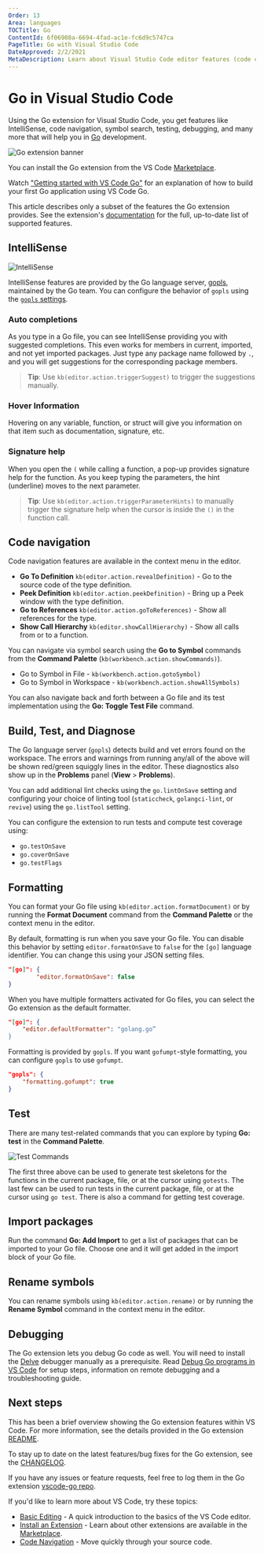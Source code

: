 ```yaml
---
Order: 13
Area: languages
TOCTitle: Go
ContentId: 6f06908a-6694-4fad-ac1e-fc6d9c5747ca
PageTitle: Go with Visual Studio Code
DateApproved: 2/2/2021
MetaDescription: Learn about Visual Studio Code editor features (code completion, debugging, snippets, linting) for Go.
---
```

# Go in Visual Studio Code

Using the Go extension for Visual Studio Code, you get features like IntelliSense, code navigation, symbol search, testing, debugging, and many more that will help you in [Go](https://golang.org/) development.

![Go extension banner](images/go/go-extension.png)

You can install the Go extension from the VS Code [Marketplace](https://marketplace.visualstudio.com/items?itemName=golang.go).

Watch ["Getting started with VS Code Go"](https://youtu.be/1MXIGYrMk80) for an explanation of how to build your first Go application using VS Code Go.

This article describes only a subset of the features the Go extension provides. See the extension's [documentation](https://github.com/golang/vscode-go/blob/master/docs/features.md) for the full, up-to-date list of supported features.

## IntelliSense

![IntelliSense](images/go/completion-signature-help.gif)

IntelliSense features are provided by the Go language server, [gopls](https://golang.org/s/gopls), maintained by the Go team. You can configure the behavior of `gopls` using the [`gopls` settings](https://github.com/golang/vscode-go/blob/master/docs/settings.md#settings-for-gopls).

### Auto completions

As you type in a Go file, you can see IntelliSense providing you with suggested completions. This even works for members in current, imported, and not yet imported packages. Just type any package name followed by `.`, and you will get suggestions for the corresponding package members.

>**Tip**: Use `kb(editor.action.triggerSuggest)` to trigger the suggestions manually.

### Hover Information

Hovering on any variable, function, or struct will give you information on that item such as documentation, signature, etc.

### Signature help

When you open the `(` while calling a function, a pop-up provides signature help for the function. As you keep typing the parameters, the hint (underline) moves to the next parameter.

>**Tip**: Use `kb(editor.action.triggerParameterHints)` to manually trigger the signature help when the cursor is inside the `()` in the function call.

## Code navigation

Code navigation features are available in the context menu in the editor.

* **Go To Definition** `kb(editor.action.revealDefinition)` - Go to the source code of the type definition.
* **Peek Definition** `kb(editor.action.peekDefinition)` - Bring up a Peek window with the type definition.
* **Go to References** `kb(editor.action.goToReferences)` - Show all references for the type.
* **Show Call Hierarchy** `kb(editor.showCallHierarchy)` - Show all calls from or to a function.

You can navigate via symbol search using the **Go to Symbol** commands from the **Command Palette** (`kb(workbench.action.showCommands)`).

* Go to Symbol in File - `kb(workbench.action.gotoSymbol)`
* Go to Symbol in Workspace - `kb(workbench.action.showAllSymbols)`

You can also navigate back and forth between a Go file and its test implementation using the **Go: Toggle Test File** command.

## Build, Test, and Diagnose

The Go language server (`gopls`) detects build and vet errors found on the workspace. The errors and warnings from running any/all of the above will be shown red/green squiggly lines in the editor. These diagnostics also show up in the **Problems** panel  (**View** > **Problems**).

You can add additional lint checks using the `go.lintOnSave` setting and configuring your choice of linting tool (`staticcheck`, `golangci-lint`, or `revive`) using the `go.listTool` setting.

You can configure the extension to run tests and compute test coverage using:

* `go.testOnSave`
* `go.coverOnSave`
* `go.testFlags`

## Formatting

You can format your Go file using `kb(editor.action.formatDocument)` or by running the **Format Document** command from the **Command Palette** or the context menu in the editor.

By default, formatting is run when you save your Go file. You can disable this behavior by setting `editor.formatOnSave` to `false` for the `[go]` language identifier. You can change this using your JSON setting files.

```json
"[go]": {
        "editor.formatOnSave": false
}
```

When you have multiple formatters activated for Go files, you can select the Go extension as the default formatter.

```json
"[go]": {
    "editor.defaultFormatter": "golang.go”
}
```

Formatting is provided by `gopls`. If you want `gofumpt`-style formatting, you can configure `gopls` to use `gofumpt`.

```json
"gopls": {
    "formatting.gofumpt": true
}
```

## Test

There are many test-related commands that you can explore by typing **Go: test** in the **Command Palette**.

![Test Commands](images/go/testcommands.png)

The first three above can be used to generate test skeletons for the functions in the current package, file, or at the cursor using `gotests`. The last few can be used to run tests in the current package, file, or at the cursor using `go test`. There is also a command for getting test coverage.

## Import packages

Run the command **Go: Add Import** to get a list of packages that can be imported to your Go file. Choose one and it will get added in the import block of your Go file.

## Rename symbols

You can rename symbols using `kb(editor.action.rename)` or by running the **Rename Symbol** command in the context menu in the editor.

## Debugging

The Go extension lets you debug Go code as well. You will need to install the [Delve](https://github.com/go-delve/delve) debugger manually as a prerequisite. Read [Debug Go programs in VS Code](https://github.com/golang/vscode-go/blob/master/docs/debugging.md) for setup steps, information on remote debugging and a troubleshooting guide.

## Next steps

This has been a brief overview showing the Go extension features within VS Code. For more information, see the details provided in the Go extension [README](https://github.com/golang/vscode-go/blob/master/README.md).

To stay up to date on the latest features/bug fixes for the Go extension, see the [CHANGELOG](https://github.com/golang/vscode-go/blob/master/CHANGELOG.md).

If you have any issues or feature requests, feel free to log them in the Go extension [vscode-go repo](https://github.com/golang/vscode-go/issues).

If you'd like to learn more about VS Code, try these topics:

* [Basic Editing](/docs/editor/codebasics.md) - A quick introduction to the basics of the VS Code editor.
* [Install an Extension](/docs/editor/extension-gallery.md) - Learn about other extensions are available in the [Marketplace](https://marketplace.visualstudio.com/vscode).
* [Code Navigation](/docs/editor/editingevolved.md) - Move quickly through your source code.

